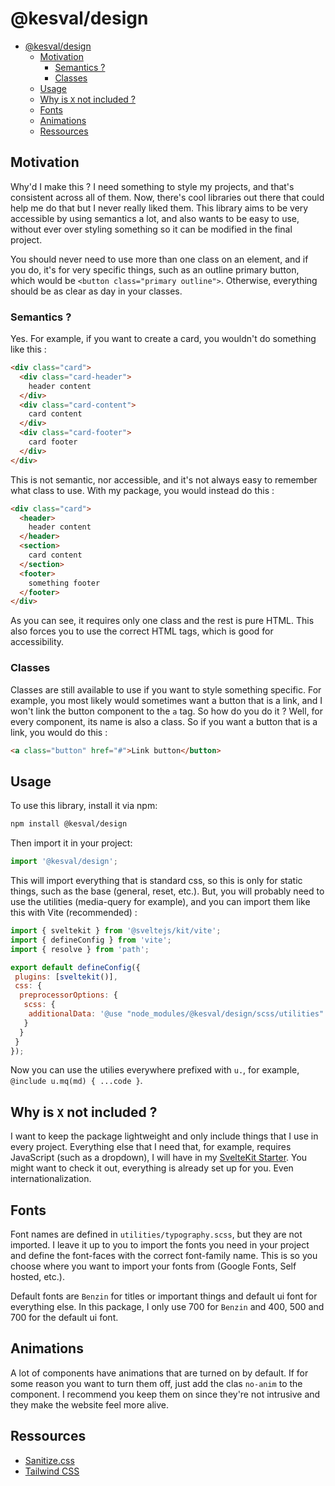 # @kesval/design

- [@kesval/design](#kesvaldesign)
  - [Motivation](#motivation)
    - [Semantics ?](#semantics-)
    - [Classes](#classes)
  - [Usage](#usage)
  - [Why is `X` not included ?](#why-is-x-not-included-)
  - [Fonts](#fonts)
  - [Animations](#animations)
  - [Ressources](#ressources)

## Motivation

Why'd I make this ? I need something to style my projects, and that's consistent across all of them. Now, there's cool libraries out there that could help me do that but I never really liked them. This library aims to be very accessible by using semantics a lot, and also wants to be easy to use, without ever over styling something so it can be modified in the final project.

You should never need to use more than one class on an element, and if you do, it's for very specific things, such as an outline primary button, which would be `<button class="primary outline">`. Otherwise, everything should be as clear as day in your classes.

### Semantics ?

Yes. For example, if you want to create a card, you wouldn't do something like this :

```html
<div class="card">
  <div class="card-header">
    header content
  </div>
  <div class="card-content">
    card content
  </div>
  <div class="card-footer">
    card footer
  </div>
</div>
```

This is not semantic, nor accessible, and it's not always easy to remember what class to use. With my package, you would instead do this :

```html
<div class="card">
  <header>
    header content
  </header>
  <section>
    card content
  </section>
  <footer>
    something footer
  </footer>
</div> 
```

As you can see, it requires only one class and the rest is pure HTML. This also forces you to use the correct HTML tags, which is good for accessibility.

### Classes

Classes are still available to use if you want to style something specific. For example, you most likely would sometimes want a button that is a link, and I won't link the button component to the `a` tag. So how do you do it ? Well, for every component, its name is also a class. So if you want a button that is a link, you would do this :

```html
<a class="button" href="#">Link button</button>
```

## Usage

To use this library, install it via npm:

```bash
npm install @kesval/design
```

Then import it in your project:

```js
import '@kesval/design';
```

This will import everything that is standard css, so this is only for static things, such as the base (general, reset, etc.). But, you will probably need to use the utilities (media-query for example), and you can import them like this with Vite (recommended) :

```js
import { sveltekit } from '@sveltejs/kit/vite';
import { defineConfig } from 'vite';
import { resolve } from 'path';

export default defineConfig({
 plugins: [sveltekit()],
 css: {
  preprocessorOptions: {
   scss: {
    additionalData: '@use "node_modules/@kesval/design/scss/utilities" as u;'
   }
  }
 }
});
```

Now you can use the utilies everywhere prefixed with `u.`, for example, `@include u.mq(md) { ...code }`.

## Why is `X` not included ?

I want to keep the package lightweight and only include things that I use in every project. Everything else that I need that, for example, requires JavaScript (such as a dropdown), I will have in my [SvelteKit Starter](https://github.com/xKesvaL/starter-svelte). You might want to check it out, everything is already set up for you. Even internationalization.

## Fonts

Font names are defined in `utilities/typography.scss`, but they are not imported. I leave it up to you to import the fonts you need in your project and define the font-faces with the correct font-family name. This is so you choose where you want to import your fonts from (Google Fonts, Self hosted, etc.).

Default fonts are `Benzin` for titles or important things and default ui font for everything else. In this package, I only use 700 for `Benzin` and 400, 500 and 700 for the default ui font.

## Animations

A lot of components have animations that are turned on by default. If for some reason you want to turn them off, just add the clas `no-anim` to the component. I recommend you keep them on since they're not intrusive and they make the website feel more alive.

## Ressources

- [Sanitize.css](https://github.com/csstools/sanitize.css)
- [Tailwind CSS](https://tailwindcss.com/)
